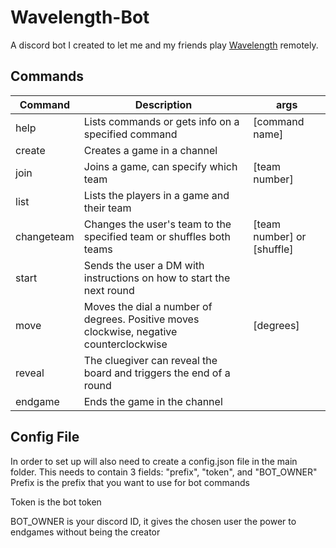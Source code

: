 # Wavelength-Bot
A discord bot I created to let me and my friends play [Wavelength](https://www.wavelength.zone) remotely.

## Commands
| Command | Description | args |
| ------  | ----------- | ---- |
| help    | Lists commands or gets info on a specified command | [command name] |
| create  | Creates a game in a channel | |
| join | Joins a game, can specify which team | [team number] |
| list | Lists the players in a game and their team | |
| changeteam | Changes the user's team to the specified team or shuffles both teams | [team number] or [shuffle] |
| start | Sends the user a DM with instructions on how to start the next round | |
| move | Moves the dial a number of degrees. Positive moves clockwise, negative counterclockwise | [degrees] |
| reveal | The cluegiver can reveal the board and triggers the end of a round  | |
| endgame | Ends the game in the channel | |


## Config File
In order to set up will also need to create a config.json file in the main folder. This needs to contain 3 fields: "prefix", "token", and "BOT_OWNER"
Prefix is the prefix that you want to use for bot commands

Token is the bot token

BOT_OWNER is your discord ID, it gives the chosen user the power to endgames without being the creator
